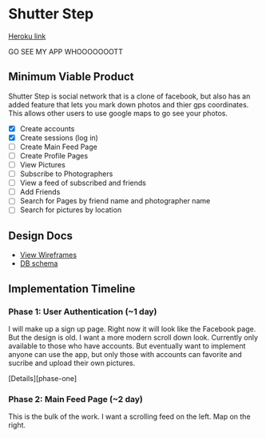 # Shutter Step

[Heroku link][heroku]

[heroku]: http://shutter-step.herokuapp.com
GO SEE MY APP WHOOOOOOOTT

## Minimum Viable Product
Shutter Step is social network that is a clone of facebook, but also has an added feature that lets you mark down photos and thier gps coordinates. This allows other users to use google maps to go see your photos.

<!-- This is a Markdown checklist. Use it to keep track of your progress! -->

- [x] Create accounts
- [x] Create sessions (log in)
- [ ] Create Main Feed Page
- [ ] Create Profile Pages
- [ ] View Pictures
- [ ] Subscribe to Photographers
- [ ] View a feed of subscribed and friends
- [ ] Add Friends
- [ ] Search for Pages by friend name and photographer name
- [ ] Search for pictures by location

## Design Docs
* [View Wireframes][views]
* [DB schema][schema]

[views]: ./docs/views.md
[schema]: ./docs/schema.md

## Implementation Timeline

### Phase 1: User Authentication (~1 day)
I will make up a sign up page. Right now it will look like the Facebook page. But the design is old. I want a more modern scroll down look. Currently only available to those who have accounts. But eventually want to implement anyone can use the app, but only those with accounts can favorite and sucribe and upload their own pictures.

[Details][phase-one]

### Phase 2: Main Feed Page (~2 day)
This is the bulk of the work. I want a scrolling feed on the left. Map on the right.
